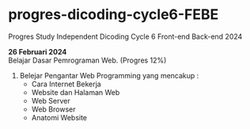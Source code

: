 # progres-dicoding-cycle6-FEBE
Progres Study Independent Dicoding Cycle 6 Front-end Back-end 2024

**26 Februari 2024**<br>
Belajar Dasar Pemrograman Web. (Progres 12%)<br>
1. Belejar Pengantar Web Programming yang mencakup :
   * Cara Internet Bekerja
   * Website dan Halaman Web
   * Web Server
   * Web Browser
   * Anatomi Website
